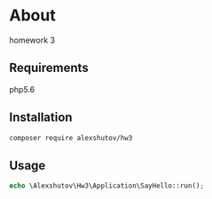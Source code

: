 # About

homework 3

## Requirements

php5.6

## Installation

```bash
composer require alexshutov/hw3
```

## Usage

```php
echo \Alexshutov\Hw3\Application\SayHello::run();
```
